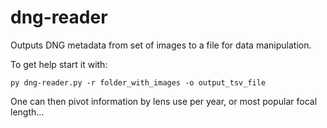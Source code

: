 # dng-reader
Outputs DNG metadata from set of images to a file for data manipulation.

To get help start it with:

```
py dng-reader.py -r folder_with_images -o output_tsv_file
```

One can then pivot information by lens use per year, or most popular focal length...
